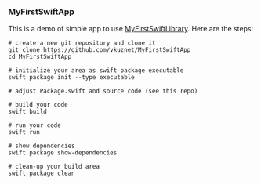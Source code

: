 ### MyFirstSwiftApp
This is a demo of simple app to use [MyFirstSwiftLibrary](https://github.com/vkuznet/MyFirstSwiftLibrary). Here are the steps:
```
# create a new git repository and clone it
git clone https://github.com/vkuznet/MyFirstSwiftApp
cd MyFirstSwiftApp

# initialize your area as swift package executable
swift package init --type executable

# adjust Package.swift and source code (see this repo)

# build your code
swift build

# run your code
swift run

# show dependencies
swift package show-dependencies

# clean-up your build area
swift package clean
```
